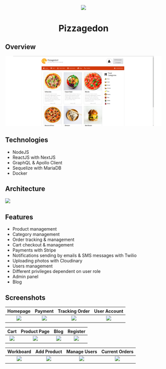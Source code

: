 <p align="center">
  <img src="https://i.ibb.co/rdqwcC2/pizzagedon.png" width="130"/>
   <h1 align="center">Pizzagedon</h1>
</p>

## Overview

![Alt Text](next-app/public/overview.gif)

## Technologies

- NodeJS
- ReactJS with NextJS
- GraphQL & Apollo Client
- Sequelize with MariaDB
- Docker

## Architecture

<img src="https://i.postimg.cc/c4ZhVtVF/architecture-2.png" width="60%"/>
 
## Features

- Product management
- Category management
- Order tracking & management
- Cart checkout & management
- Payments with Stripe
- Notifications sending by emails & SMS messages with Twilio
- Uploading photos with Cloudinary
- Users management
- Different privileges dependent on user role
- Admin panel
- Blog

## Screenshots

|                        Homepage                         |                         Payment                         |                     Tracking Order                      |                      User Account                       |
| :-----------------------------------------------------: | :-----------------------------------------------------: | :-----------------------------------------------------: | :-----------------------------------------------------: |
| <img src="https://i.ibb.co/4TFdzQx/1.png" width="100%"> | <img src="https://i.ibb.co/qNVnMkM/2.png" width="100%"> | <img src="https://i.ibb.co/c3vzG7Q/3.png" width="100%"> | <img src="https://i.ibb.co/YDwQ9Fp/4.png" width="100%"> |

|                                           Cart                                            |                                       Product Page                                        |                                           Blog                                            |                                         Register                                          |
| :---------------------------------------------------------------------------------------: | :---------------------------------------------------------------------------------------: | :---------------------------------------------------------------------------------------: | :---------------------------------------------------------------------------------------: |
| <img src="https://i.ibb.co/3cYt4WT/Screenshot-from-2020-04-20-01-08-19.png" width="100%"> | <img src="https://i.ibb.co/Y062xnH/Screenshot-from-2020-04-20-01-42-11.png" width="100%"> | <img src="https://i.ibb.co/Pgw6Jc7/Screenshot-from-2020-04-20-01-46-41.png" width="100%"> | <img src="https://i.ibb.co/rxTBJXd/Screenshot-from-2020-04-20-01-48-21.png" width="100%"> |

|                                         Workboard                                         |                       Add Product                       |                                       Manage Users                                        |                                      Current Orders                                       |
| :---------------------------------------------------------------------------------------: | :-----------------------------------------------------: | :---------------------------------------------------------------------------------------: | :---------------------------------------------------------------------------------------: |
| <img src="https://i.ibb.co/g9ywd9D/Screenshot-from-2020-04-20-01-20-31.png" width="100%"> | <img src="https://i.ibb.co/V2xJVzk/5.png" width="100%"> | <img src="https://i.ibb.co/gy1Yc2C/Screenshot-from-2020-04-20-01-21-08.png" width="100%"> | <img src="https://i.ibb.co/QYL9HdK/Screenshot-from-2020-04-20-01-56-13.png" width="100%"> |
